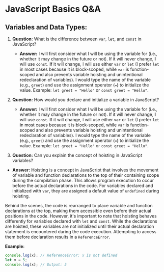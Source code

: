 # JavaScript Basics Q&A

## Variables and Data Types:

1. **Question:** What is the difference between `var`, `let`, and `const` in JavaScript?

   - **Answer:** I will first consider what I will be using the variable for (i.e., whether it may change in the future or not). If it will never change, I will use `const`. If it will change, I will use either `var` or `let` (I prefer `let` in most cases because it is block-scoped, while `var` is function-scoped and also prevents variable hoisting and unintentional redeclaration of variables). I would type the name of the variable (e.g., `greet`) and use the assignment operator (`=`) to initialize the value. Example: `let greet = "Hello"` or `const greet = "Hello"`.

2. **Question:** How would you declare and initialize a variable in JavaScript?

   - **Answer:** I will first consider what I will be using the variable for (i.e., whether it may change in the future or not). If it will never change, I will use `const`. If it will change, I will use either `var` or `let` (I prefer `let` in most cases because it is block-scoped, while `var` is function-scoped and also prevents variable hoisting and unintentional redeclaration of variables). I would type the name of the variable (e.g., `greet`) and use the assignment operator (`=`) to initialize the value. Example: `let greet = "Hello"` or `const greet = "Hello"`.

3. **Question:** Can you explain the concept of hoisting in JavaScript variables?

- **Answer:** Hoisting is a concept in JavaScript that involves the movement of variable and function declarations to the top of their containing scope during the compilation phase. This allows program execution to occur before the actual declarations in the code. For variables declared and initialized with `var`, they are assigned a default value of `undefined` during hoisting.

Behind the scenes, the code is rearranged to place variable and function declarations at the top, making them accessible even before their actual positions in the code. However, it's important to note that hoisting behaves differently for variables declared with `let` and `const`. While the declarations are hoisted, these variables are not initialized until their actual declaration statement is encountered during the code execution. Attempting to access them before declaration results in a `ReferenceError`.

**Example:**

```javascript
console.log(x); // ReferenceError: x is not defined
let x = 5;
console.log(x); // Output: 5
```
